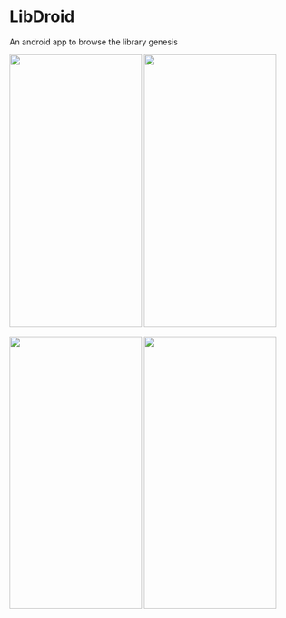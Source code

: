 # LibDroid

An android app to browse the library genesis

<p align="left">
  <img src="http://i67.tinypic.com/2wn5v9i.jpg" width="233" height="480">
  <img src="http://i68.tinypic.com/16is80n.jpg" width="233" height="480">
  <div>
  <img src="http://i66.tinypic.com/1zwccjo.jpg" width="233" height="480">
  <img src="http://i67.tinypic.com/15cyoeu.jpg" width="233" height="480">
</p>
